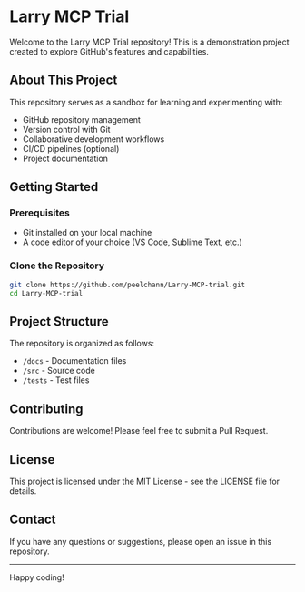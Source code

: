 # Larry MCP Trial

Welcome to the Larry MCP Trial repository! This is a demonstration project created to explore GitHub's features and capabilities.

## About This Project

This repository serves as a sandbox for learning and experimenting with:
- GitHub repository management
- Version control with Git
- Collaborative development workflows
- CI/CD pipelines (optional)
- Project documentation

## Getting Started

### Prerequisites
- Git installed on your local machine
- A code editor of your choice (VS Code, Sublime Text, etc.)

### Clone the Repository
```bash
git clone https://github.com/peelchann/Larry-MCP-trial.git
cd Larry-MCP-trial
```

## Project Structure

The repository is organized as follows:
- `/docs` - Documentation files
- `/src` - Source code
- `/tests` - Test files

## Contributing

Contributions are welcome! Please feel free to submit a Pull Request.

## License

This project is licensed under the MIT License - see the LICENSE file for details.

## Contact

If you have any questions or suggestions, please open an issue in this repository.

---

Happy coding!